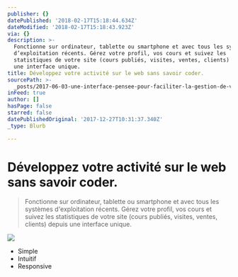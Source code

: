 ```yaml
---
publisher: {}
datePublished: '2018-02-17T15:18:44.634Z'
dateModified: '2018-02-17T15:18:43.923Z'
via: {}
description: >-
  Fonctionne sur ordinateur, tablette ou smartphone et avec tous les systèmes
  d’exploitation récents. Gérez votre profil, vos cours et suivez les
  statistiques de votre site (cours publiés, visites, ventes, clients) depuis
  une interface unique.
title: Développez votre activité sur le web sans savoir coder.
sourcePath: >-
  _posts/2017-06-03-une-interface-pensee-pour-faciliter-la-gestion-de-votre-espa.md
inFeed: true
author: []
hasPage: false
starred: false
datePublishedOriginal: '2017-12-27T10:31:37.340Z'
_type: Blurb

---
```

# Développez votre activité sur le web sans savoir coder.

> Fonctionne sur ordinateur, tablette ou smartphone et avec tous les systèmes d'exploitation récents. Gérez votre profil, vos cours et suivez les statistiques de votre site (cours publiés, visites, ventes, clients) depuis une interface unique.

![](https://the-grid-user-content.s3-us-west-2.amazonaws.com/42625a08-0c96-46f3-975c-d34bdc106f5a.png)

* Simple
* Intuitif
* Responsive